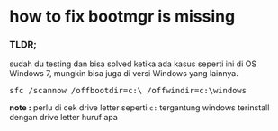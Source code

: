 # how to fix bootmgr is missing
<h3>TLDR;</h3>
<p>sudah du testing dan bisa solved ketika ada kasus seperti ini di OS Windows 7, mungkin bisa juga di versi Windows yang lainnya.</p>
<pre>sfc /scannow /offbootdir=c:\ /offwindir=c:\windows</pre>
<p><b>note :</b> perlu di cek drive letter seperti <code>c:</code> tergantung windows terinstall dengan drive letter huruf apa</p>
